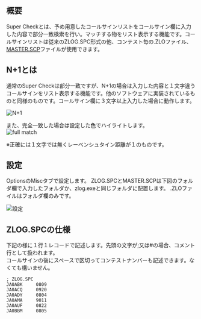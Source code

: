 ## 概要

Super Checkとは、予め用意したコールサインリストをコールサイン欄に入力した内容で部分一致検索を行い。マッチする物をリスト表示する機能です。コールサインリストは従来のZLOG.SPC形式の他、コンテスト毎の.ZLOファイル、[MASTER.SCP](http://www.supercheckpartial.com/MASTER.SCP)ファイルが使用できます。

## N+1とは

通常のSuper Checkは部分一致ですが、N+1の場合は入力した内容と１文字違うコールサインをリスト表示する機能です。他のソフトウェアに実装されているものと同様のものです。コールサイン欄に３文字以上入力した場合に動作します。

![N+1](https://github.com/jr8ppg/zLog/blob/images/Nplus1.png)

また、完全一致した場合は設定した色でハイライトします。  
![full match](https://github.com/jr8ppg/zLog/blob/images/nplus1_4.png)

※正確には１文字では無くレーベンシュタイン距離が１のものです。

## 設定

OptionsのMiscタブで設定します。
ZLOG.SPCとMASTER.SCPは下図のフォルダ欄で入力したフォルダか、zlog.exeと同じフォルダに配置します。 
.ZLOファイルはフォルダ欄のみです。

![設定](https://github.com/jr8ppg/zLog/blob/images/spcsetting.png)

## ZLOG.SPCの仕様

下記の様に１行１レコードで記述します。先頭の文字が;又は#の場合、コメント行として扱われます。  
コールサインの後にスペースで区切ってコンテストナンバーも記述できます。なくても構いません。

~~~
; ZLOG.SPC
JA0ABK     0809
JA0ACQ     0920
JA0ADY     0804
JA0AMA     9011
JA0AUF     0822
JA0BBM     0805
~~~


